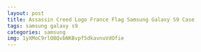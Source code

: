 ```yaml
---
layout: post
title: Assassin Creed Logo France Flag Samsung Galaxy S9 Case
tags: samsung galaxy s9
categories: samsung
img: 1yXMoC9rlOBQvbNKBvpf5dkavnuVdOfie
---
```

